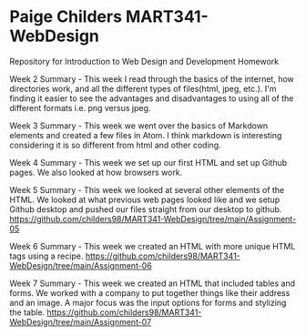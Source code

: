 # Paige Childers MART341-WebDesign
Repository for Introduction to Web Design and Development Homework

Week 2 Summary - This week I read through the basics of the internet, how directories work, and all the different types of files(html, jpeg, etc.). I'm finding it easier to see the advantages and disadvantages to using all of the different formats i.e. png versus jpeg.

Week 3 Summary -  This week we went over the basics of Markdown elements and created a few files in Atom.  I think markdown is interesting considering it is so different from html and other coding.  

Week 4 Summary - This week we set up our first HTML and set up Github pages.  We also looked at how browsers work.

Week 5 Summary - This week we looked at several other elements of the HTML.  We looked at what previous web pages looked like and we setup Github desktop and pushed our files straight from our desktop to github.  https://github.com/childers98/MART341-WebDesign/tree/main/Assignment-05

Week 6 Summary - This week we created an HTML with more unique HTML tags using a recipe.
https://github.com/childers98/MART341-WebDesign/tree/main/Assignment-06

Week 7 Summary - This week we created an HTML that included tables and forms.  We worked with a company to put together things like their address and an image.  A major focus was the input options for forms and stylizing the table.
https://github.com/childers98/MART341-WebDesign/tree/main/Assignment-07
